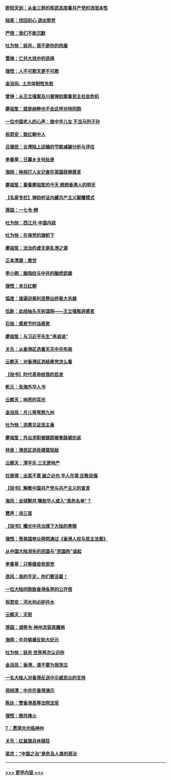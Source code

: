 #### [欧阳天剑：从金三胖的核武态度看共产党的流氓本性](../pages/nsc993/n11702238.md?t=12061155) 
#### [陆客：找回初心 退出邪党](../pages/nsc993/n11702213.md?t=12061155) 
#### [严晓：我们不能沉默](../pages/nsc993/n11702110.md?t=12061155) 
#### [吐为快：妖共，我不是你的肉盾](../pages/nsc993/n11701366.md?t=12061155) 
#### [雪绮：亡共大戏中的选择](../pages/nsc993/n11699922.md?t=12061155) 
#### [理悟：人不可欺天更不可欺](../pages/nsc993/n11699657.md?t=12061155) 
#### [金浴凤:  土共体制性失败](../pages/nsc993/n11699361.md?t=12061155) 
#### [曾铮：从王立强案及川普弹劾案看民主社会危机](../pages/nsc993/n11699318.md?t=12061155) 
#### [廖祖笙：就是纳粹也不会这样对待同胞](../pages/nsc993/n11697658.md?t=12061155) 
#### [一位中国老人的心声：做中华儿女 不当马列子孙](../pages/nsc993/n11697525.md?t=12061155) 
#### [祝君安：致红朝中人](../pages/nsc993/n11697518.md?t=12061155) 
#### [吕锡民：台湾陆上运输的节能减碳分析与评估](../pages/nsc993/n11694983.md?t=12061155) 
#### [李春草：日暮乡关何处是](../pages/nsc993/n11694805.md?t=12061155) 
#### [海网：殃视打人女记者在英国获罪感言](../pages/nsc993/n11693832.md?t=12061155) 
#### [廖祖笙：看看廖祖笙的今天 想想香港人的明天](../pages/nsc993/n11693707.md?t=12061155) 
#### [【名家专栏】弹劾听证内藏共产主义颠覆模式](../pages/nsc993/n11693563.md?t=12061155) 
#### [莲园：一七令‧辨](../pages/nsc993/n11692558.md?t=12061155) 
#### [吐为快：西江月·中国内政](../pages/nsc993/n11692071.md?t=12061155) 
#### [吐为快：在保党的旗帜下](../pages/nsc993/n11691188.md?t=12061155) 
#### [廖祖笙：法治的虚无是乱港之源](../pages/nsc993/n11690605.md?t=12061155) 
#### [正本清源：救世](../pages/nsc993/n11689134.md?t=12061155) 
#### [李小刚：脑指纹与中共的脑控武器](../pages/nsc993/n11688900.md?t=12061155) 
#### [理悟：末日红朝](../pages/nsc993/n11688829.md?t=12061155) 
#### [弧度：谁逼迫美利坚祭出终极大杀器](../pages/nsc993/n11688735.md?t=12061155) 
#### [伍新：此线抽头天拆谍网——王立强叛逃感言](../pages/nsc993/n11687981.md?t=12061155) 
#### [石铭：感恩节时话感恩](../pages/nsc993/n11687568.md?t=12061155) 
#### [廖祖笙：与习近平先生“再谈谈”](../pages/nsc993/n11687005.md?t=12061155) 
#### [关乐：从香港区选看天灭中共布局](../pages/nsc993/n11686647.md?t=12061155) 
#### [云鹤天：对香港区选结果党怎么看](../pages/nsc993/n11686216.md?t=12061155) 
#### [【投书】时代革命给我的启发](../pages/nsc993/n11684287.md?t=12061155) 
#### [乾元：告海外华人书](../pages/nsc993/n11684044.md?t=12061155) 
#### [云鹤天：响亮的耳光](../pages/nsc993/n11684254.md?t=12061155) 
#### [金浴凤：月儿弯弯照九州](../pages/nsc993/n11684231.md?t=12061155) 
#### [吐为快：选票见证民主香](../pages/nsc993/n11684206.md?t=12061155) 
#### [廖祖笙：外出求职被跟踪被套路被劝返](../pages/nsc993/n11683874.md?t=12061155) 
#### [林泉：港民区选告捷莫轻敌](../pages/nsc993/n11683930.md?t=12061155) 
#### [云鹤天：清平乐 三无房地产](../pages/nsc993/n11681521.md?t=12061155) 
#### [杜彼得：出其不意 破之必也 华人在美 庄敬自强](../pages/nsc993/n11679554.md?t=12061155) 
#### [【投书】解散中国共产党与共产主义的宣言](../pages/nsc993/n11679177.md?t=12061155) 
#### [海风：全球剿共 哪些华人或入“高危名单”？](../pages/nsc993/n11678617.md?t=12061155) 
#### [慧声：诗三首](../pages/nsc993/n11678848.md?t=12061155) 
#### [【投书】曝光中共治理下大陆的黑暗](../pages/nsc993/n11678674.md?t=12061155) 
#### [理悟：贺美国参众两院通过《香港人权与民主法案》](../pages/nsc993/n11678104.md?t=12061155) 
#### [从中国大陆消失的民国与“民国热”谈起](../pages/nsc993/n11678075.md?t=12061155) 
#### [李春草：只等瘟疫收邪党](../pages/nsc993/n11677308.md?t=12061155) 
#### [逸风：我的手足，你们要活着！](../pages/nsc993/n11676352.md?t=12061155) 
#### [一位大陆同胞致香港各界的公开信](../pages/nsc993/n11675761.md?t=12061155) 
#### [祝君安：河水何必妒井水](../pages/nsc993/n11675746.md?t=12061155) 
#### [云鹤天：天怒](../pages/nsc993/n11675718.md?t=12061155) 
#### [莲园：调笑令‧神州怎容恶魔祸](../pages/nsc993/n11675648.md?t=12061155) 
#### [海网：中共偷袭反助大纪元](../pages/nsc993/n11673515.md?t=12061155) 
#### [吐为快：妖共 世界再次认识你](../pages/nsc993/n11673506.md?t=12061155) 
#### [金浴凤：香港，请不要为我哭泣](../pages/nsc993/n11673248.md?t=12061155) 
#### [一名大陆人对香港反送中示威民众的支持](../pages/nsc993/n11672615.md?t=12061155) 
#### [郑纯清：中共在香港演示](../pages/nsc993/n11670539.md?t=12061155) 
#### [陈达：赞香港高等法院法官](../pages/nsc993/n11669542.md?t=12061155) 
#### [理悟：倒共烽火](../pages/nsc993/n11668844.md?t=12061155) 
#### [T：愿荣光光临神州](../pages/nsc993/n11668421.md?t=12061155) 
#### [关乐：红鼠狼兵休猖狂](../pages/nsc993/n11668378.md?t=12061155) 
#### [梁京：“中国之治”是危及人类的恶治](../pages/nsc993/n11668328.md?t=12061155) 

----
#### [ >>> 更早内容 <<< ](../indexes/nsc993-earlier.md)
